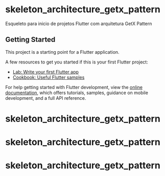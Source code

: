 # skeleton_architecture_getx_pattern

Esqueleto para inicio de projetos Flutter com arquitetura GetX Pattern

## Getting Started

This project is a starting point for a Flutter application.

A few resources to get you started if this is your first Flutter project:

- [Lab: Write your first Flutter app](https://docs.flutter.dev/get-started/codelab)
- [Cookbook: Useful Flutter samples](https://docs.flutter.dev/cookbook)

For help getting started with Flutter development, view the
[online documentation](https://docs.flutter.dev/), which offers tutorials,
samples, guidance on mobile development, and a full API reference.
# skeleton_architecture_getx_pattern
# skeleton_architecture_getx_pattern
# skeleton_architecture_getx_pattern
